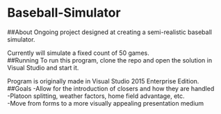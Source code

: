 # Baseball-Simulator
##About
Ongoing project designed at creating a semi-realistic baseball simulator. 

Currently will simulate a fixed count of 50 games.  
##Running
To run this program, clone the repo and open the solution in Visual Studio and start it.  

Program is originally made in Visual Studio 2015 Enterprise Edition.  
##Goals
-Allow for the introduction of closers and how they are handled  
-Platoon splitting, weather factors, home field advantage, etc.  
-Move from forms to a more visually appealing presentation medium  


